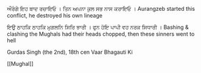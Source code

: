 ਔਰੰਗੇ ਇਹ ਬਾਦ ਰਚਾਇਓ । ਤਿਨ ਅਪਨਾ ਕੁਲ ਸਭ ਨਾਸ ਕਰਾਇਓ । 
Aurangzeb started this conflict, he destroyed his own lineage 

ਇਉ ਠਾਹਕਿ ਠਾਹਕਿ ਮੁਗਲਨਿ ਸਿਰਿ ਝਾਰੀ । ਫੁਨ ਹੋਇ ਪਾਪੀ ਵਹ ਨਰਕ ਸਿਧਾਰੀ । 
Bashing & clashing the Mughals had their heads chopped, then these sinners went to hell 

Gurdas Singh (the 2nd), 18th cen
Vaar Bhagauti Ki


[[Mughal]]

